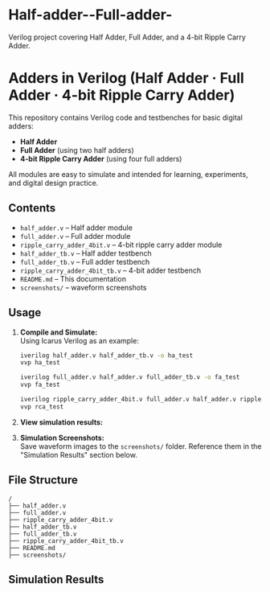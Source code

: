 # Half-adder--Full-adder-
Verilog project covering Half Adder, Full Adder, and a 4-bit Ripple Carry Adder.
# Adders in Verilog (Half Adder · Full Adder · 4-bit Ripple Carry Adder)

This repository contains Verilog code and testbenches for basic digital adders:
- **Half Adder**
- **Full Adder** (using two half adders)
- **4-bit Ripple Carry Adder** (using four full adders)

All modules are easy to simulate and intended for learning, experiments, and digital design practice.

## Contents

- `half_adder.v` – Half adder module  
- `full_adder.v` – Full adder module  
- `ripple_carry_adder_4bit.v` – 4-bit ripple carry adder module  
- `half_adder_tb.v` – Half adder testbench  
- `full_adder_tb.v` – Full adder testbench  
- `ripple_carry_adder_4bit_tb.v` – 4-bit adder testbench  
- `README.md` – This documentation  
- `screenshots/` –  waveform screenshots 

## Usage

1. **Compile and Simulate:**  
   Using Icarus Verilog as an example:
    ```sh
    iverilog half_adder.v half_adder_tb.v -o ha_test
    vvp ha_test

    iverilog full_adder.v half_adder.v full_adder_tb.v -o fa_test
    vvp fa_test

    iverilog ripple_carry_adder_4bit.v full_adder.v half_adder.v ripple_carry_adder_4bit_tb.v -o rca_test
    vvp rca_test
    ```
2. **View simulation results:**  
  
3. **Simulation Screenshots:**  
   Save waveform images to the `screenshots/` folder. Reference them in the "Simulation Results" section below.

## File Structure

```
/
├── half_adder.v
├── full_adder.v
├── ripple_carry_adder_4bit.v
├── half_adder_tb.v
├── full_adder_tb.v
├── ripple_carry_adder_4bit_tb.v
├── README.md
├── screenshots/
```

## Simulation Results
